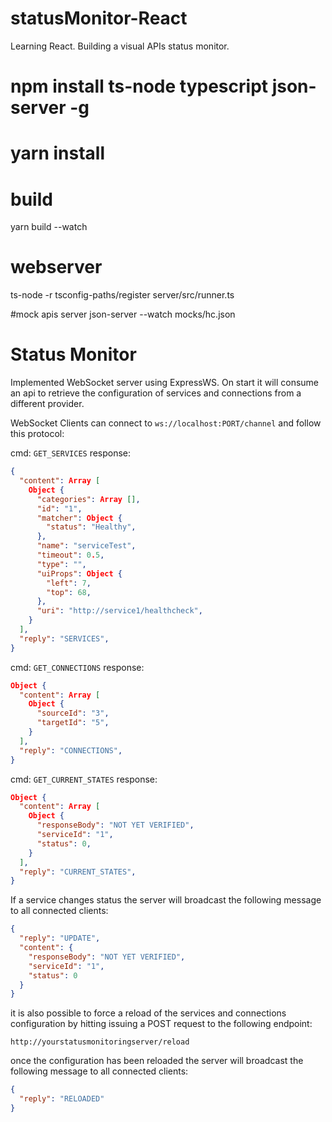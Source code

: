 # statusMonitor-React

Learning React. Building a visual APIs status monitor.

# npm install ts-node typescript json-server -g

# yarn install

# build

yarn build --watch

# webserver

ts-node -r tsconfig-paths/register server/src/runner.ts

#mock apis server
json-server --watch mocks/hc.json

# Status Monitor

Implemented WebSocket server using ExpressWS. On start it will consume an api to retrieve the configuration of services and connections from a different provider.

WebSocket Clients can connect to `ws://localhost:PORT/channel` and follow this protocol:

cmd: `GET_SERVICES`
response:

```json
{
  "content": Array [
    Object {
      "categories": Array [],
      "id": "1",
      "matcher": Object {
        "status": "Healthy",
      },
      "name": "serviceTest",
      "timeout": 0.5,
      "type": "",
      "uiProps": Object {
        "left": 7,
        "top": 68,
      },
      "uri": "http://service1/healthcheck",
    }
  ],
  "reply": "SERVICES",
}
```

cmd: `GET_CONNECTIONS`
response:

```json
Object {
  "content": Array [
    Object {
      "sourceId": "3",
      "targetId": "5",
    }
  ],
  "reply": "CONNECTIONS",
}
```

cmd: `GET_CURRENT_STATES`
response:

```json
Object {
  "content": Array [
    Object {
      "responseBody": "NOT YET VERIFIED",
      "serviceId": "1",
      "status": 0,
    }
  ],
  "reply": "CURRENT_STATES",
}
```

If a service changes status the server will broadcast the following message to all connected clients:

```json
{
  "reply": "UPDATE",
  "content": {
    "responseBody": "NOT YET VERIFIED",
    "serviceId": "1",
    "status": 0
  }
}
```

it is also possible to force a reload of the services and connections configuration by hitting issuing a POST request to the following endpoint:

`http://yourstatusmonitoringserver/reload`

once the configuration has been reloaded the server will broadcast the following message to all connected clients:

```json
{
  "reply": "RELOADED"
}
```
